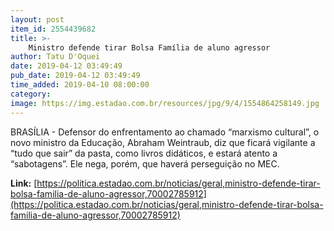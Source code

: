 ```yaml
---
layout: post
item_id: 2554439682
title: >-
    Ministro defende tirar Bolsa Família de aluno agressor
author: Tatu D'Oquei
date: 2019-04-12 03:49:49
pub_date: 2019-04-12 03:49:49
time_added: 2019-04-10 08:00:00
category: 
image: https://img.estadao.com.br/resources/jpg/9/4/1554864258149.jpg
---
```


BRASÍLIA - Defensor do enfrentamento ao chamado “marxismo cultural”, o novo ministro da Educação, Abraham Weintraub, diz que ficará vigilante a “tudo que sair” da pasta, como livros didáticos, e estará atento a “sabotagens”. Ele nega, porém, que haverá perseguição no MEC.

**Link:** [https://politica.estadao.com.br/noticias/geral,ministro-defende-tirar-bolsa-familia-de-aluno-agressor,70002785912](https://politica.estadao.com.br/noticias/geral,ministro-defende-tirar-bolsa-familia-de-aluno-agressor,70002785912)


